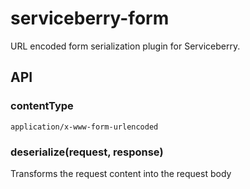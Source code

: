 serviceberry-form
=================

URL encoded form serialization plugin for Serviceberry.

API
---

### contentType

`application/x-www-form-urlencoded`

### deserialize(request, response)

Transforms the request content into the request body